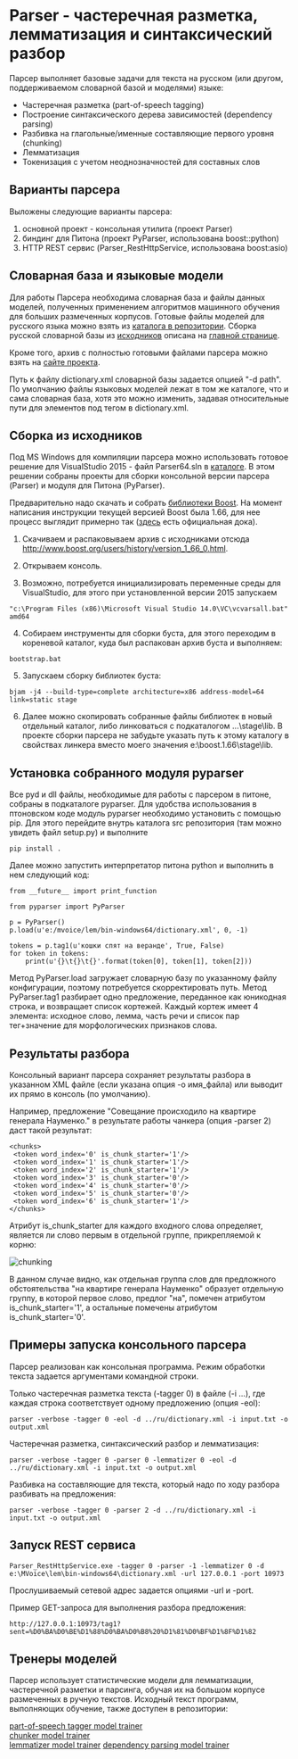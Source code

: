 # Parser - частеречная разметка, лемматизация и синтаксический разбор

Парсер выполняет базовые задачи для текста на русском (или другом, поддерживаемом словарной базой
и моделями) языке:

* Частеречная разметка (part-of-speech tagging)  
* Построение синтаксического дерева зависимостей (dependency parsing)  
* Разбивка на глагольные/именные составляющие первого уровня (chunking)  
* Лемматизация  
* Токенизация с учетом неоднозначностей для составных слов  

## Варианты парсера

Выложены следующие варианты парсера:

1) основной проект - консольная утилита (проект Parser)  
2) биндинг для Питона (проект PyParser, использована boost::python)  
3) HTTP REST сервис (Parser_RestHttpService, использована boost:asio)  

## Словарная база и языковые модели

Для работы Парсера необходима словарная база и файлы данных моделей, полученных
применением алгоритмов машинного обучения для больших размеченных корпусов. Готовые
файлы моделей для русского языка можно взять из [каталога в репозитории](https://github.com/Koziev/GrammarEngine/tree/master/src/bin-windows64).
Сборка русской словарной базы из [исходников](https://github.com/Koziev/GrammarEngine/tree/master/src/dictionary.src) описана
на [главной странице](https://github.com/Koziev/GrammarEngine).

Кроме того, архив с полностью готовыми файлами парсера можно взять на [сайте проекта](http://www.solarix.ru/parser.shtml).

Путь к файлу dictionary.xml словарной базы задается опцией "-d path". По умолчанию файлы
языковых моделей лежат в том же каталоге, что и сама словарная база, хотя это можно
изменить, задавая относительные пути для элементов под тегом <models> в dictionary.xml.

## Сборка из исходников

Под MS Windows для компиляции парсера можно использовать готовое решение для VisualStudio 2015 - файл Parser64.sln в [каталоге](https://github.com/Koziev/GrammarEngine/blob/master/src/demo/ai/solarix/argon/ParseText/Parser/Parser64.sln).
В этом решении собраны проекты для сборки консольной версии парсера (Parser) и модуля для Питона (PyParser).

Предварительно надо скачать и собрать [библиотеки Boost](http://www.boost.org). На момент
написания инструкции текущей версией Boost была 1.66, для нее процесс выглядит примерно так ([здесь](http://www.boost.org/doc/libs/1_52_0/more/getting_started/windows.html) есть
официальная дока).  

1) Скачиваем и распаковываем архив с исходниками отсюда http://www.boost.org/users/history/version_1_66_0.html.

2) Открываем консоль.

3) Возможно, потребуется инициализировать переменные среды для VisualStudio, для этого
при установленной версии 2015 запускаем
```
"c:\Program Files (x86)\Microsoft Visual Studio 14.0\VC\vcvarsall.bat" amd64
```

4) Собираем инструменты для сборки буста, для этого переходим в кореневой каталог, куда
был распакован архив буста и выполняем:
```
bootstrap.bat
```

5) Запускаем сборку библиотек буста:
```
bjam -j4 --build-type=complete architecture=x86 address-model=64 link=static stage
```

6) Далее можно скопировать собранные файлы библиотек в новый отдельный каталог, либо
линковаться с подкаталогом ...\stage\lib. В проекте сборки парсера не забудьте указать путь
к этому каталогу в свойствах линкера вместо моего значения e:\boost.1.66\stage\lib\.

## Установка собранного модуля pyparser

Все pyd и dll файлы, необходимые для работы с парсером в питоне, собраны в подкаталоге pyparser.
Для удобства использования в птоновском коде модуль pyparser необходимо установить
с помощью pip. Для этого перейдите внутрь каталога src репозитория (там можно увидеть файл setup.py)
и выполните 
```
pip install .
```

Далее можно запустить интерпретатор питона python и выполнить в нем следующий код:

```
from __future__ import print_function

from pyparser import PyParser

p = PyParser()
p.load(u'e:/mvoice/lem/bin-windows64/dictionary.xml', 0, -1)

tokens = p.tag1(u'кошки спят на веранде', True, False)
for token in tokens:
    print(u'{}\t{}\t{}'.format(token[0], token[1], token[2]))

```

Метод PyParser.load загружает словарную базу по указанному файлу конфигурации, поэтому
потребуется скорректировать путь. Метод PyParser.tag1 разбирает одно предложение,
переданное как юникодная строка, и возвращает список кортежей. Каждый кортеж
имеет 4 элемента: исходное слово, лемма, часть речи и список пар тег+значение для
морфологических признаков слова.

## Результаты разбора

Консольный вариант парсера сохраняет результаты разбора в указанном XML файле (если указана опция -o имя_файла) или выводит
их прямо в консоль (по умолчанию).

Например, предложение "Совещание происходило на квартире генерала Науменко." в результате
работы чанкера (опция -parser 2) даст такой результат:

```
<chunks>
 <token word_index='0' is_chunk_starter='1'/>
 <token word_index='1' is_chunk_starter='1'/>
 <token word_index='2' is_chunk_starter='1'/>
 <token word_index='3' is_chunk_starter='0'/>
 <token word_index='4' is_chunk_starter='0'/>
 <token word_index='5' is_chunk_starter='0'/>
 <token word_index='6' is_chunk_starter='1'/>
</chunks>
```

Атрибут is_chunk_starter для каждого входного слова определяет, является
ли слово первым в отдельной группе, прикрепляемой к корню:

![chunking](chunking.png)

В данном случае видно, как отдельная группа слов для предложного обстоятельства
"на квартире генерала Науменко" образует отдельную группу, в которой первое слово,
предлог "на", помечен атрибутом is_chunk_starter='1', а остальные помечены
атрибутом is_chunk_starter='0'.


## Примеры запуска консольного парсера

Парсер реализован как консольная программа. Режим обработки текста задается
аргументами командной строки.

Только частеречная разметка текста (-tagger 0) в файле (-i ...), где каждая строка соответствует одному
предложению (опция -eol):

```
parser -verbose -tagger 0 -eol -d ../ru/dictionary.xml -i input.txt -o output.xml
```

Частеречная разметка, синтаксический разбор и лемматизация:

```
parser -verbose -tagger 0 -parser 0 -lemmatizer 0 -eol -d ../ru/dictionary.xml -i input.txt -o output.xml
```

Разбивка на составляющие для текста, который надо по ходу разбора разбивать на предложения:

```
parser -verbose -tagger 0 -parser 2 -d ../ru/dictionary.xml -i input.txt -o output.xml
```

## Запуск REST сервиса

```
Parser_RestHttpService.exe -tagger 0 -parser -1 -lemmatizer 0 -d e:\MVoice\lem\bin-windows64\dictionary.xml -url 127.0.0.1 -port 10973
```

Прослушиваемый сетевой адрес задается опциями -url и -port.

Пример GET-запроса для выполнения разбора предложения:

```
http://127.0.0.1:10973/tag1?sent=%D0%BA%D0%BE%D1%88%D0%BA%D0%B8%20%D1%81%D0%BF%D1%8F%D1%82
```



## Тренеры моделей

Парсер использует статистические модели для лемматизации, частеречной разметки и парсинга,
обучая их на большом корпусе размеченных в ручную текстов. Исходный текст программ, выполняющих
обучение, также доступен в репозитории:

[part-of-speech tagger model trainer](https://github.com/Koziev/GrammarEngine/tree/master/src/demo/ai/solarix/argon/DisambigRuleBuilder/POSTaggerDatasetBuilder)  
[chunker model trainer](https://github.com/Koziev/GrammarEngine/tree/master/src/demo/ai/solarix/argon/DisambigRuleBuilder/ShallowParserDatasetBuilder)  
[lemmatizer model trainer](https://github.com/Koziev/GrammarEngine/tree/master/src/demo/ai/solarix/argon/DisambigRuleBuilder/LemmatizerDatasetBuilder)
[dependency parsing model trainer](https://github.com/Koziev/GrammarEngine/tree/master/src/demo/ai/solarix/argon/DisambigRuleBuilder/DisambigRuleBuilder)  




